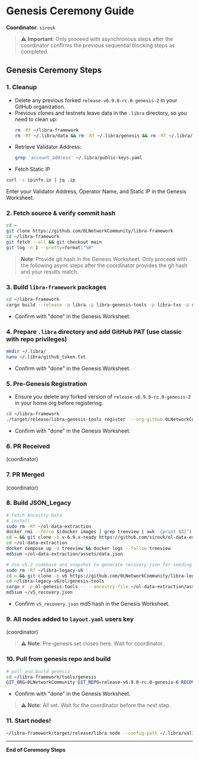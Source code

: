 
# Genesis Ceremony Guide

**Coordinator**: `sirouk`

> ⚠️ **Important**: Only proceed with asynchronous steps after the coordinator confirms the previous sequential blocking steps as completed.

## Genesis Ceremony Steps

### 1. Cleanup
- Delete any previous forked `release-v6.9.0-rc.0-genesis-2` in your GitHub organization.
- Previous clones and testnets leave data in the `.libra` directory, so you need to clean up:
  ```bash
  rm -Rf ~/libra-framework
  rm -Rf ~/.libra/data && rm -Rf ~/.libra/genesis && rm -Rf ~/.libra/secure-data.json
  ```
- Retrieve Validator Address:
  ```bash
  grep 'account_address' ~/.libra/public-keys.yaml
  ```
- Fetch Static IP
```bash
curl -s ipinfo.io | jq .ip
```
Enter your Validator Address, Operator Name, and Static IP in the Genesis Worksheet.

### 2. Fetch source & verify commit hash
```bash
cd ~
git clone https://github.com/0LNetworkCommunity/libra-framework
cd ~/libra-framework
git fetch --all && git checkout main
git log -n 1 --pretty=format:"%H"
```
> **Note**: Provide git hash in the Genesis Worksheet. Only proceed with the following async steps after the coordinator provides the git hash and your results match.

### 3. Build `libra-framework` packages
```bash
cd ~/libra-framework
cargo build --release -p libra -p libra-genesis-tools -p libra-txs -p diem-db-tool
```
- Confirm with "done" in the Genesis Worksheet.

### 4. Prepare `.libra` directory and add GitHub PAT (use classic with repo privileges)
```bash
mkdir ~/.libra/
nano ~/.libra/github_token.txt
```
- Confirm with "done" in the Genesis Worksheet.

### 5. Pre-Genesis Registration
- Ensure you delete any forked version of `release-v6.9.0-rc.0-genesis-2` in your home org before registering.
```bash
cd ~/libra-framework
./target/release/libra-genesis-tools register  --org-github 0LNetworkCommunity --name-github release-v6.9.0-rc.0-genesis-6
```
- Confirm with "done" in the Genesis Worksheet.

### 6. PR Received
(coordinator)

### 7. PR Merged
(coordinator)

### 8. Build JSON_Legacy
```bash
# Fetch Ancestry Data
# install
sudo rm -Rf ~/ol-data-extraction
docker rmi --force $(docker images | grep treeview | awk '{print $3}')
cd ~ && git clone -b v-6.9.x-ready https://github.com/sirouk/ol-data-extraction
cd ~/ol-data-extraction
docker compose up -d treeview && docker logs --follow treeview
md5sum ~/ol-data-extraction/assets/data.json

# Use v5.2 codebase and snapshot to generate recovery.json for seeding v6.9.x state
sudo rm -Rf ~/libra-legacy-v6
cd ~ && git clone -b v6 https://github.com/0LNetworkCommunity/libra-legacy-v6
cd ~/libra-legacy-v6/ol/genesis-tools
cargo r -p ol-genesis-tools -- --ancestry-file ~/ol-data-extraction/assets/data.json --recover ~/v5_recovery.json --snapshot-path ~/epoch-archive/667/state_ver*
md5sum ~/v5_recovery.json
```
- Confirm `v5_recovery.json` md5 hash in the Genesis Worksheet.

### 9. All nodes added to `layout.yaml` users key
(coordinator)  
> ⚠️ **Note**: Pre-genesis set closes here. Wait for coordinator.

### 10. Pull from genesis repo and build
```bash
# pull and build genesis
cd ~/libra-framework/tools/genesis
GIT_ORG=0LNetworkCommunity GIT_REPO=release-v6.9.0-rc.0-genesis-6 RECOVERY_FILE=~/v5.2_recovery.json make genesis
```
- Confirm with "done" in the Genesis Worksheet.

> ⚠️ **Note**: All set. Wait for the coordinator before the next step.

### 11. Start nodes!
```bash
~/libra-framework/target/release/libra node --config-path ~/.libra/validator.yaml
```

---
**End of Ceremony Steps**
